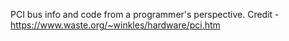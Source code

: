 PCI bus info and code from a programmer's perspective.
Credit - https://www.waste.org/~winkles/hardware/pci.htm
